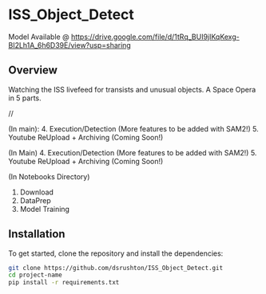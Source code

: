 # ISS_Object_Detect

Model Available @ https://drive.google.com/file/d/1tRq_BUI9jIKqKexg-BI2Lh1A_6h6D39E/view?usp=sharing

## Overview
Watching the ISS livefeed for transists and unusual objects. A Space Opera in 5 parts.

//

(In main):
  4. Execution/Detection (More features to be added with SAM2!)
  5. Youtube ReUpload + Archiving (Coming Soon!)

(In Main)
  4. Execution/Detection (More features to be added with SAM2!)
  5. Youtube ReUpload + Archiving (Coming Soon!)
  
(In Notebooks Directory)
  1. Download
  2. DataPrep
  3. Model Training

## Installation
To get started, clone the repository and install the dependencies:

```bash
git clone https://github.com/dsrushton/ISS_Object_Detect.git
cd project-name
pip install -r requirements.txt
